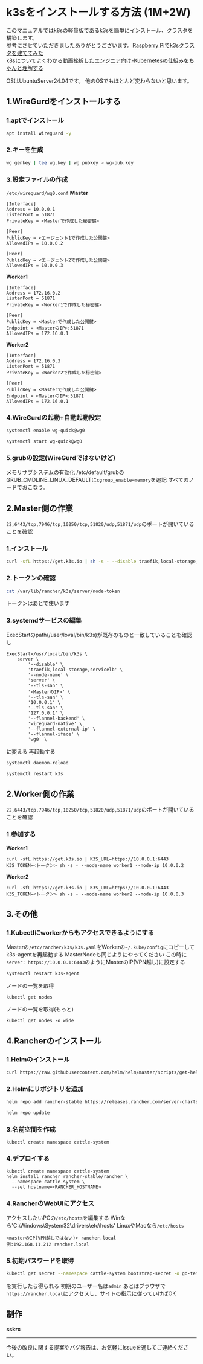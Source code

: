 # k3sをインストールする方法 (1M+2W)
このマニュアルではk8sの軽量版であるk3sを簡単にインストール、クラスタを構築します。  
参考にさせていただきましたありがとうございます。[Raspberry Piでk3sクラスタを建ててみた](https://qiita.com/to-fmak/items/696eb97a454111435337)  
k8sについてよくわかる動画[挫折したエンジニア向け-Kubernetesの仕組みをちゃんと理解する](https://www.youtube.com/watch?v=r0NpHb-6IvY)

OSはUbuntuServer24.04です。
他のOSでもほとんど変わらないと思います。

## 1.WireGurdをインストールする
### 1.aptでインストール
```bash
apt install wireguard -y
```
### 2.キーを生成
```bash
wg genkey | tee wg.key | wg pubkey > wg-pub.key
```
### 3.設定ファイルの作成
`/etc/wireguard/wg0.conf`
**Master**
```
[Interface]
Address = 10.0.0.1
ListenPort = 51871
PrivateKey = <Masterで作成した秘密鍵>

[Peer]
PublicKey = <エージェント1で作成した公開鍵>
AllowedIPs = 10.0.0.2

[Peer]
PublicKey = <エージェント2で作成した公開鍵>
AllowedIPs = 10.0.0.3
```
**Worker1**
```
[Interface]
Address = 172.16.0.2
ListenPort = 51871
PrivateKey = <Worker1で作成した秘密鍵>

[Peer]
PublicKey = <Masterで作成した公開鍵>
Endpoint = <MasterのIP>:51871
AllowedIPs = 172.16.0.1
```
**Worker2**
```
[Interface]
Address = 172.16.0.3
ListenPort = 51871
PrivateKey = <Worker2で作成した秘密鍵>

[Peer]
PublicKey = <Masterで作成した公開鍵>
Endpoint = <MasterのIP>:51871
AllowedIPs = 172.16.0.1
```
### 4.WireGurdの起動+自動起動設定
```bash
systemctl enable wg-quick@wg0
```
```bash
systemctl start wg-quick@wg0
```

### 5.grubの設定(WireGurdではないけど)
メモリサブシステムの有効化
/etc/default/grubのGRUB_CMDLINE_LINUX_DEFAULTに`cgroup_enable=memory`を追記
すべてのノードでおこなう。
## 2.Master側の作業
`22,6443/tcp,7946/tcp,10250/tcp,51820/udp,51871/udp`のポートが開いていることを確認
### 1.インストール
```bash
curl -sfL https://get.k3s.io | sh -s - --disable traefik,local-storage,servicelb --node-name master --tls-san 10.0.0.1 --tls-san <MasterのIP> --tls-san 127.0.0.1
```
### 2.トークンの確認
```bash
cat /var/lib/rancher/k3s/server/node-token
```
トークンはあとで使います
### 3.systemdサービスの編集
ExecStartのpath(/user/loval/bin/k3s)が既存のものと一致していることを確認し
```
ExecStart=/usr/local/bin/k3s \
    server \
        '--disable' \
        'traefik,local-storage,servicelb' \
        '--node-name' \
        'server' \
        '--tls-san' \
        '<MasterのIP>' \
        '--tls-san' \
        '10.0.0.1' \
        '--tls-san' \
        '127.0.0.1' \
        '--flannel-backend' \
        'wireguard-native' \
        '--flannel-external-ip' \
        '--flannel-iface' \
        'wg0' \
```
に変える
再起動する
```bash
systemctl daemon-reload
```
```bash
systemctl restart k3s
```
## 2.Worker側の作業
`22,6443/tcp,7946/tcp,10250/tcp,51820/udp,51871/udp`のポートが開いていることを確認
### 1.参加する
**Worker1**
```
curl -sfL https://get.k3s.io | K3S_URL=https://10.0.0.1:6443 K3S_TOKEN=<トークン> sh -s - --node-name worker1 --node-ip 10.0.0.2
```
**Worker2**
```
curl -sfL https://get.k3s.io | K3S_URL=https://10.0.0.1:6443 K3S_TOKEN=<トークン> sh -s - --node-name worker2 --node-ip 10.0.0.3
```

## 3.その他
### 1.Kubectlにworkerからもアクセスできるようにする
Masterの`/etc/rancher/k3s/k3s.yaml`をWorkerの`~/.kube/config`にコピーしてk3s-agentを再起動する
MasterNodeも同じようにやってください
この時に`server: https://10.0.0.1:6443`のようにMasterのIP(VPN越し)に設定する
```bash
systemctl restart k3s-agent
```

ノードの一覧を取得
```
kubectl get nodes
```
ノードの一覧を取得(もっと)
```
kubectl get nodes -o wide
```
## 4.Rancherのインストール
### 1.Helmのインストール
```bash
curl https://raw.githubusercontent.com/helm/helm/master/scripts/get-helm-3 | bash
```
### 2.Helmにリポジトリを追加
```bash
helm repo add rancher-stable https://releases.rancher.com/server-charts/stable
```
```bash
helm repo update
```
### 3.名前空間を作成
```
kubectl create namespace cattle-system
```
### 4.デプロイする
```
kubectl create namespace cattle-system
helm install rancher rancher-stable/rancher \
  --namespace cattle-system \
  --set hostname=<RANCHER_HOSTNAME>
```
### 4.RancherのWebUIにアクセス
アクセスしたいPCの`/etc/hosts`を編集する
Winなら'C:\Windows\System32\drivers\etc\hosts'
LinuxやMacなら`/etc/hosts`
```
<masterのIP(VPN越しではない)> rancher.local
例:192.168.11.212 rancher.local
```
### 5.初期パスワードを取得
```bash
kubectl get secret --namespace cattle-system bootstrap-secret -o go-template='{{.data.bootstrapPassword|base64decode}}{{"\n"}}'
```
を実行したら得られる
初期のユーザー名は`admin`
あとはブラウザで
`https://rancher.local`にアクセスし、サイトの指示に従っていけばOK

## 制作
**sskrc**

---

今後の改良に関する提案やバグ報告は、お気軽にIssueを通してご連絡ください。
